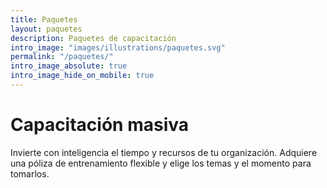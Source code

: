 ```yaml
---
title: Paquetes
layout: paquetes
description: Paquetes de capacitación
intro_image: "images/illustrations/paquetes.svg"
permalink: "/paquetes/"
intro_image_absolute: true
intro_image_hide_on_mobile: true    
---
```


# Capacitación masiva
Invierte con inteligencia el tiempo y recursos de tu organización. Adquiere una póliza de entrenamiento flexible y elige los temas y el momento para tomarlos.
